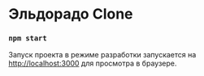 # Эльдорадо Clone

### `npm start`

Запуск проекта в режиме разработки
запускается на [http://localhost:3000](http://localhost:3000) для просмотра в браузере.
